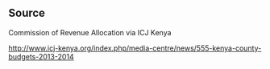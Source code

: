 Source
------

Commission of Revenue Allocation via ICJ Kenya

http://www.icj-kenya.org/index.php/media-centre/news/555-kenya-county-budgets-2013-2014
